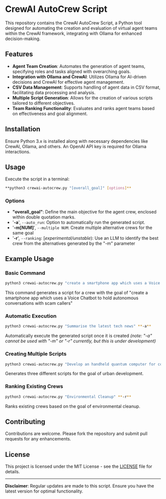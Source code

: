 # CrewAI AutoCrew Script

This repository contains the CrewAI AutoCrew Script, a Python tool designed for automating the creation and evaluation of virtual agent teams within the CrewAI framework, integrating with Ollama for enhanced decision-making.

## Features

- **Agent Team Creation**: Automates the generation of agent teams, specifying roles and tasks aligned with overarching goals.
- **Integration with Ollama and CrewAI**: Utilizes Ollama for AI-driven decisions and CrewAI for effective agent management.
- **CSV Data Management**: Supports handling of agent data in CSV format, facilitating data processing and analysis.
- **Multiple Script Generation**: Allows for the creation of various scripts tailored to different objectives.
- **Team Ranking Functionality**: Evaluates and ranks agent teams based on effectiveness and goal alignment.

## Installation

Ensure Python 3.x is installed along with necessary dependencies like CrewAI, Ollama, and others. An OpenAI API key is required for Ollama interactions.

## Usage

Execute the script in a terminal:

```bash
**python3 crewai-autocrew.py "[overall_goal]" [options]**
```

### Options

- **"overall_goal"**: Define the main objective for the agent crew, enclosed within double quotation marks.
- '**-a**', `--auto_run`: Option to automatically run the generated script.
- '**-m[NUM]**', `--multiple NUM`: Create multiple alternative crews for the same goal
- '**-r**', `--ranking`: [_experimental/unstable_): Use an LLM to identify the best crew from the alternatives generated by the "-m" parameter

## Example Usage

### Basic Command

```bash
python3 crewai-autocrew.py "create a smartphone app which uses a Voice Chatbot to hold autonomous conversations with scam callers"
```

This command generates a script for a crew with the goal of "create a smartphone app which uses a Voice Chatbot to hold autonomous conversations with scam callers"

### Automatic Execution

```bash
python3 crewai-autocrew.py "Summarise the latest tech news" **-a**
```

Automatically execute the generated script once it is created
_(note: "-a" cannot be used with "-m" or "-r" currently, but this is under development)_

### Creating Multiple Scripts

```bash
python3 crewai-autocrew.py "Develop an handheld quantum computer for consumers" **-m3**
```

Generates three different scripts for the goal of urban development.

### Ranking Existing Crews

```bash
python3 crewai-autocrew.py "Environmental Cleanup" **-r**
```

Ranks existing crews based on the goal of environmental cleanup.

## Contributing

Contributions are welcome. Please fork the repository and submit pull requests for any enhancements.

## License

This project is licensed under the MIT License - see the [LICENSE](LICENSE) file for details.

---

**Disclaimer**: Regular updates are made to this script. Ensure you have the latest version for optimal functionality.

